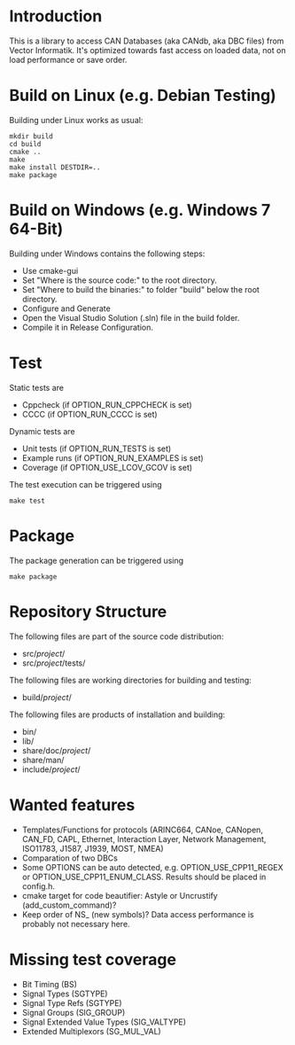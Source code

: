 # Introduction

This is a library to access CAN Databases (aka CANdb, aka DBC files) from Vector Informatik.
It's optimized towards fast access on loaded data, not on load performance or save order.

# Build on Linux (e.g. Debian Testing)

Building under Linux works as usual:

    mkdir build
    cd build
    cmake ..
    make
    make install DESTDIR=..
    make package

# Build on Windows (e.g. Windows 7 64-Bit)

Building under Windows contains the following steps:

* Use cmake-gui
* Set "Where is the source code:" to the root directory.
* Set "Where to build the binaries:" to folder "build" below the root directory.
* Configure and Generate
* Open the Visual Studio Solution (.sln) file in the build folder.
* Compile it in Release Configuration.

# Test

Static tests are

* Cppcheck (if OPTION_RUN_CPPCHECK is set)
* CCCC (if OPTION_RUN_CCCC is set)

Dynamic tests are

* Unit tests (if OPTION_RUN_TESTS is set)
* Example runs (if OPTION_RUN_EXAMPLES is set)
* Coverage (if OPTION_USE_LCOV_GCOV is set)

The test execution can be triggered using

    make test

# Package

The package generation can be triggered using

    make package

# Repository Structure

The following files are part of the source code distribution:

* src/_project_/
* src/_project_/tests/

The following files are working directories for building and testing:

* build/_project_/

The following files are products of installation and building:

* bin/
* lib/
* share/doc/_project_/
* share/man/
* include/_project_/

# Wanted features

* Templates/Functions for protocols (ARINC664, CANoe, CANopen, CAN_FD, CAPL, Ethernet, Interaction Layer, Network Management, ISO11783, J1587, J1939, MOST, NMEA)
* Comparation of two DBCs
* Some OPTIONS can be auto detected, e.g. OPTION_USE_CPP11_REGEX or OPTION_USE_CPP11_ENUM_CLASS. Results should be placed in config.h.
* cmake target for code beautifier: Astyle or Uncrustify (add_custom_command)?
* Keep order of NS_ (new symbols)? Data access performance is probably not necessary here.

# Missing test coverage

* Bit Timing (BS)
* Signal Types (SGTYPE)
* Signal Type Refs (SGTYPE)
* Signal Groups (SIG_GROUP)
* Signal Extended Value Types (SIG_VALTYPE)
* Extended Multiplexors (SG_MUL_VAL)
